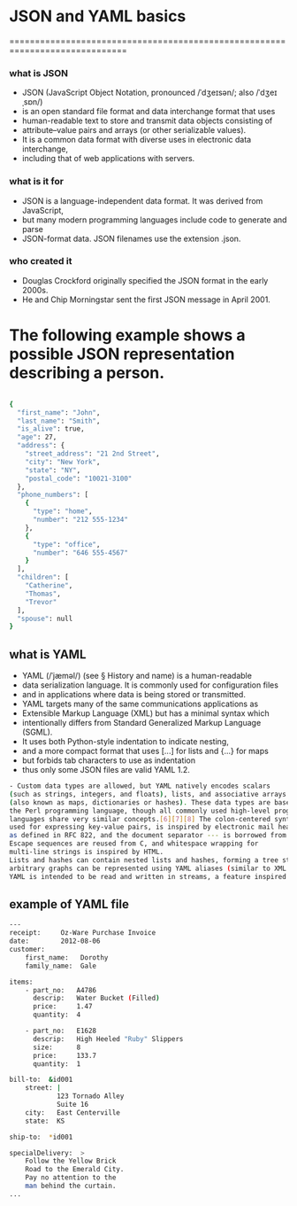 # JSON  and YAML basics

=============================================================================
### what is JSON
- JSON (JavaScript Object Notation, pronounced /ˈdʒeɪsən/; also /ˈdʒeɪˌsɒn/) 
- is an open standard file format and data interchange format that uses 
- human-readable text to store and transmit data objects consisting of 
- attribute–value pairs and arrays (or other serializable values). 
- It is a common data format with diverse uses in electronic data interchange, 
- including that of web applications with servers.

### what is it for
- JSON is a language-independent data format. It was derived from JavaScript, 
- but many modern programming languages include code to generate and parse 
- JSON-format data. JSON filenames use the extension .json.

### who created it
- Douglas Crockford originally specified the JSON format in the early 2000s.
- He and Chip Morningstar sent the first JSON message in April 2001.

The following example shows a possible JSON representation describing a person.
=============================================================================
```sh

{
  "first_name": "John",
  "last_name": "Smith",
  "is_alive": true,
  "age": 27,
  "address": {
    "street_address": "21 2nd Street",
    "city": "New York",
    "state": "NY",
    "postal_code": "10021-3100"
  },
  "phone_numbers": [
    {
      "type": "home",
      "number": "212 555-1234"
    },
    {
      "type": "office",
      "number": "646 555-4567"
    }
  ],
  "children": [
    "Catherine",
    "Thomas",
    "Trevor"
  ],
  "spouse": null
}

```

## what is YAML

- YAML (/ˈjæməl/) (see § History and name) is a human-readable 
- data serialization language. It is commonly used for configuration files 
- and in applications where data is being stored or transmitted. 
- YAML targets many of the same communications applications as 
- Extensible Markup Language (XML) but has a minimal syntax which 
- intentionally differs from Standard Generalized Markup Language (SGML). 
- It uses both Python-style indentation to indicate nesting, 
- and a more compact format that uses [...] for lists and {...} for maps 
- but forbids tab characters to use as indentation 
- thus only some JSON files are valid YAML 1.2.

```sh
- Custom data types are allowed, but YAML natively encodes scalars 
(such as strings, integers, and floats), lists, and associative arrays 
(also known as maps, dictionaries or hashes). These data types are based on 
the Perl programming language, though all commonly used high-level programming 
languages share very similar concepts.[6][7][8] The colon-centered syntax, 
used for expressing key-value pairs, is inspired by electronic mail headers 
as defined in RFC 822, and the document separator --- is borrowed from MIME (RFC 2046). 
Escape sequences are reused from C, and whitespace wrapping for 
multi-line strings is inspired by HTML. 
Lists and hashes can contain nested lists and hashes, forming a tree structure; 
arbitrary graphs can be represented using YAML aliases (similar to XML in SOAP).
YAML is intended to be read and written in streams, a feature inspired by SAX.

```

## example of YAML file

```sh
---
receipt:     Oz-Ware Purchase Invoice
date:        2012-08-06
customer:
    first_name:   Dorothy
    family_name:  Gale

items:
    - part_no:   A4786
      descrip:   Water Bucket (Filled)
      price:     1.47
      quantity:  4

    - part_no:   E1628
      descrip:   High Heeled "Ruby" Slippers
      size:      8
      price:     133.7
      quantity:  1

bill-to:  &id001
    street: |
            123 Tornado Alley
            Suite 16
    city:   East Centerville
    state:  KS

ship-to:  *id001

specialDelivery:  >
    Follow the Yellow Brick
    Road to the Emerald City.
    Pay no attention to the
    man behind the curtain.
...
```



